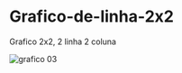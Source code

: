 # Grafico-de-linha-2x2

Grafico 2x2, 2 linha 2 coluna

![grafico 03](https://github.com/petwillian/Grafico-de-linha-2x2/assets/44210315/eb164b3c-5ce4-4a11-9bb9-b52c247aab69)
